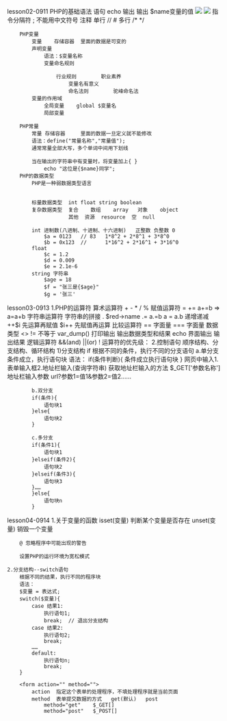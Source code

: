 lesson02-0911
	PHP的基础语法
		语句		<?php  ?>
				<?=  ?>
		echo 输出
			<?php echo '我没k'; echo $name; ?>
			<?= $name ?> 输出 $name变量的值
			<img src="<?php echo $url; ?>">
			<img src="<?= $url; ?>">
		指令分隔符
			;	不能用中文符号
		注释
			单行
				//
				#
			多行
				/* */
		
		PHP变量
			变量	  存储容器	里面的数据是可变的
			声明变量
				语法：$变量名称
				变量命名规则
					
					行业规则		职业素养
						变量名有意义
						命名法则		驼峰命名法
			变量的作用域				
				全局变量	global $变量名
				局部变量	
				
		PHP常量
			常量 存储容器		里面的数据一旦定义就不能修改
			语法：define("常量名称","常量值");
			通常常量全部大写，多个单词中间用下划线
			
			当在输出的字符串中有变量时，将变量加上{ }
				echo "这位是{$name}同学";
		PHP的数据类型
			PHP是一种弱数据类型语言
			
			
			标量数据类型	int float string boolean
			复杂数据类型	复合	  数组	array	对象	  object
						其他  资源  resource  空  null
			
			int	进制数(八进制、十进制、十六进制)	正整数 负整数 0
				$a = 0123	// 83	1*8^2 + 2*8^1 + 3*8^0
				$b = 0x123	//		1*16^2 + 2*16^1 + 3*16^0
			float
				$c = 1.2
				$d = 0.009
				$e = 2.1e-6
			string 字符串
				$age = 18
				$f = "张三是{$age}"
				$g = '张三'
		
		
		
lesson03-0913
	1.PHP的运算符
		算术运算符	+ - * / %
		赋值运算符	=  +=  a+=b => a=a+b
		字符串运算符	字符串的拼接	.
				$red->name
				<?php echo $name."优秀的程序员"; ?>
				<?php echo $name,"优秀的程序员"; ?>
				<?php echo "{$name}优秀的程序员"; ?>
		.=	a.=b    	a = a.b
		递增递减		++$i 先运算再赋值 	$i++ 先赋值再运算
		比较运算符	== 字面量
					=== 字面量 数据类型
					<>	!=	不等于
					var_dump()	打印输出	输出数据类型和结果
					echo		界面输出 输出结果
		逻辑运算符	&&(and)
					||(or)
					!
		运算符的优先级：
	2.控制语句
		顺序结构、分支结构、循环结构
		1)分支结构	if
		根据不同的条件，执行不同的分支语句
			a.单分支
				条件成立，执行语句块
			语法：
			if(条件判断){
				条件成立执行语句块
			}
			网页中输入1.表单输入框2.地址栏输入(查询字符串)
			获取地址栏输入的方法
			$_GET['参数名称']
			地址栏输入参数
				url?参数1=值1&参数2=值2……
				
			b.双分支
			if(条件){
				语句块1
			}else{
				语句块2
			}
	
			c.多分支
			if(条件1){
				语句块1
			}elseif(条件2){
				语句块2
			}elseif(条件3){
				语句块3
			}……
			}else{
				语句块n
			}
			
			

lesson04-0914
	1.关于变量的函数
		isset(变量)	判断某个变量是否存在
		unset(变量)	销毁一个变量
		
		@ 忽略程序中可能出现的警告
		
		设置PHP的运行环境为宽松模式
		
	2.分支结构--switch语句	
		根据不同的结果，执行不同的程序块
		语法：
		$变量 = 表达式;
		switch($变量){
			case 结果1:
				执行语句1;
				break;	// 退出分支结构
			case 结果2:
				执行语句2;
				break;	
			……
			default:
				执行语句n;
				break;
		}
		
		<form action="" method="">
			action 	指定这个表单的处理程序，不填处理程序就是当前页面
			method	表单提交数据的方式	get(默认)	  post
				method="get"	$_GET[]
				method="post"	$_POST[]